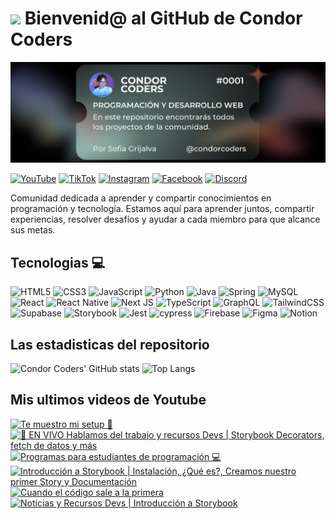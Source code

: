 # <img src="https://media.giphy.com/media/lGhBlBMIN2XsEteTN3/giphy.gif" width="100"/> Bienvenid@ al GitHub de Condor Coders

![Banner de Condor Coders](banner-github-condor-coders.png)

[![YouTube](https://img.shields.io/badge/YouTube-%23FF0000.svg?style=for-the-badge&logo=YouTube&logoColor=white)](https://www.youtube.com/@condorcoders)
[![TikTok](https://img.shields.io/badge/TikTok-%23000000.svg?style=for-the-badge&logo=TikTok&logoColor=white)](https://www.tiktok.com/@condorcoders)
[![Instagram](https://img.shields.io/badge/Instagram-%23E4405F.svg?style=for-the-badge&logo=Instagram&logoColor=white)](https://www.instagram.com/condorcoders/)
[![Facebook](https://img.shields.io/badge/Facebook-%231877F2.svg?style=for-the-badge&logo=Facebook&logoColor=white)](https://www.facebook.com/condorcoders/)
[![Discord](https://img.shields.io/badge/Discord-%235865F2.svg?style=for-the-badge&logo=discord&logoColor=white)](https://discord.gg/ah7zYsBU)

Comunidad dedicada a aprender y compartir conocimientos en programación y tecnología. Estamos aquí para aprender juntos, compartir experiencias, resolver desafíos y ayudar a cada miembro para que alcance sus metas.

## Tecnologias 💻
![HTML5](https://img.shields.io/badge/html5-%23E34F26.svg?style=for-the-badge&logo=html5&logoColor=white)
![CSS3](https://img.shields.io/badge/css3-%231572B6.svg?style=for-the-badge&logo=css3&logoColor=white)
![JavaScript](https://img.shields.io/badge/javascript-%23323330.svg?style=for-the-badge&logo=javascript&logoColor=%23F7DF1E)
![Python](https://img.shields.io/badge/python-3670A0?style=for-the-badge&logo=python&logoColor=ffdd54)
![Java](https://img.shields.io/badge/java-%23ED8B00.svg?style=for-the-badge&logo=openjdk&logoColor=white)
![Spring](https://img.shields.io/badge/spring-%236DB33F.svg?style=for-the-badge&logo=spring&logoColor=white)
![MySQL](https://img.shields.io/badge/mysql-%2300f.svg?style=for-the-badge&logo=mysql&logoColor=white)
<br/>
![React](https://img.shields.io/badge/react-%2320232a.svg?style=for-the-badge&logo=react&logoColor=%2361DAFB)
![React Native](https://img.shields.io/badge/react_native-%2320232a.svg?style=for-the-badge&logo=react&logoColor=%2361DAFB)
![Next JS](https://img.shields.io/badge/Next-black?style=for-the-badge&logo=next.js&logoColor=white)
![TypeScript](https://img.shields.io/badge/typescript-%23007ACC.svg?style=for-the-badge&logo=typescript&logoColor=white)
![GraphQL](https://img.shields.io/badge/-GraphQL-E10098?style=for-the-badge&logo=graphql&logoColor=white)
![TailwindCSS](https://img.shields.io/badge/tailwindcss-%2338B2AC.svg?style=for-the-badge&logo=tailwind-css&logoColor=white)
<br/>
![Supabase](https://img.shields.io/badge/Supabase-3ECF8E?style=for-the-badge&logo=supabase&logoColor=white)
![Storybook](https://img.shields.io/badge/-Storybook-FF4785?style=for-the-badge&logo=storybook&logoColor=white)
![Jest](https://img.shields.io/badge/-jest-%23C21325?style=for-the-badge&logo=jest&logoColor=white)
![cypress](https://img.shields.io/badge/-cypress-%23E5E5E5?style=for-the-badge&logo=cypress&logoColor=058a5e)
![Firebase](https://img.shields.io/badge/Firebase-039BE5?style=for-the-badge&logo=Firebase&logoColor=white)
![Figma](https://img.shields.io/badge/figma-%23F24E1E.svg?style=for-the-badge&logo=figma&logoColor=white)
![Notion](https://img.shields.io/badge/Notion-%23000000.svg?style=for-the-badge&logo=notion&logoColor=white)

## Las estadisticas del repositorio
![Condor Coders' GitHub stats](https://github-readme-stats.vercel.app/api?username=condorcoders&show_icons=true&theme=dark) ![Top Langs](https://github-readme-stats.vercel.app/api/top-langs/?username=condorcoders&layout=compact&theme=dark)

## Mis ultimos videos de Youtube
<!-- BEGIN YOUTUBE-CARDS -->
[![Te muestro mi setup 🤩](https://ytcards.demolab.com/?id=IZDSBrWqN3w&title=Te+muestro+mi+setup+%F0%9F%A4%A9&lang=en&timestamp=1714676379&background_color=%230d1117&title_color=%23ffffff&stats_color=%23dedede&max_title_lines=1&width=250&border_radius=5 "Te muestro mi setup 🤩")](https://www.youtube.com/watch?v=IZDSBrWqN3w)
[![🔴 EN VIVO Hablamos del trabajo y recursos Devs | Storybook Decorators, fetch de datos y más](https://ytcards.demolab.com/?id=pCzZ1bN0Iis&title=%F0%9F%94%B4+EN+VIVO+Hablamos+del+trabajo+y+recursos+Devs+%7C+Storybook+Decorators%2C+fetch+de+datos+y+m%C3%A1s&lang=en&timestamp=1714307021&background_color=%230d1117&title_color=%23ffffff&stats_color=%23dedede&max_title_lines=1&width=250&border_radius=5 "🔴 EN VIVO Hablamos del trabajo y recursos Devs | Storybook Decorators, fetch de datos y más")](https://www.youtube.com/watch?v=pCzZ1bN0Iis)
[![Programas para estudiantes de programación 💻](https://ytcards.demolab.com/?id=WSKI5UjqVEQ&title=Programas+para+estudiantes+de+programaci%C3%B3n+%F0%9F%92%BB&lang=en&timestamp=1714150832&background_color=%230d1117&title_color=%23ffffff&stats_color=%23dedede&max_title_lines=1&width=250&border_radius=5 "Programas para estudiantes de programación 💻")](https://www.youtube.com/watch?v=WSKI5UjqVEQ)
[![Introducción a Storybook | Instalación, ¿Qué es?, Creamos nuestro primer Story y Documentación](https://ytcards.demolab.com/?id=hqNP3C-AUXA&title=Introducci%C3%B3n+a+Storybook+%7C+Instalaci%C3%B3n%2C+%C2%BFQu%C3%A9+es%3F%2C+Creamos+nuestro+primer+Story+y+Documentaci%C3%B3n&lang=en&timestamp=1714150806&background_color=%230d1117&title_color=%23ffffff&stats_color=%23dedede&max_title_lines=1&width=250&border_radius=5 "Introducción a Storybook | Instalación, ¿Qué es?, Creamos nuestro primer Story y Documentación")](https://www.youtube.com/watch?v=hqNP3C-AUXA)
[![Cuando el código sale a la primera](https://ytcards.demolab.com/?id=hYALC8RBfPg&title=Cuando+el+c%C3%B3digo+sale+a+la+primera&lang=en&timestamp=1714081544&background_color=%230d1117&title_color=%23ffffff&stats_color=%23dedede&max_title_lines=1&width=250&border_radius=5 "Cuando el código sale a la primera")](https://www.youtube.com/watch?v=hYALC8RBfPg)
[![Noticias y Recursos Devs | Introducción a Storybook](https://ytcards.demolab.com/?id=u4AkpYZI-Wg&title=Noticias+y+Recursos+Devs+%7C+Introducci%C3%B3n+a+Storybook&lang=en&timestamp=1713703091&background_color=%230d1117&title_color=%23ffffff&stats_color=%23dedede&max_title_lines=1&width=250&border_radius=5 "Noticias y Recursos Devs | Introducción a Storybook")](https://www.youtube.com/watch?v=u4AkpYZI-Wg)
<!-- END YOUTUBE-CARDS -->
